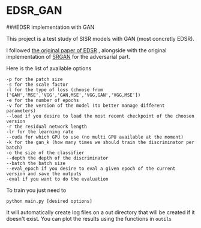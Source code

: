 # EDSR_GAN
###EDSR implementation with GAN

This project is a test study of SISR models with GAN (most concretly EDSR).

I followed [the original paper of EDSR](https://arxiv.org/abs/1707.02921) , alongside with 
the original implementation of [SRGAN](https://arxiv.org/abs/1609.04802) for the adversarial part.


Here is the list of available options

```
-p for the patch size
-s for the scale factor
-l for the type of loss (choose from ['GAN','MSE','VGG','GAN,MSE','VGG,GAN','VGG,MSE'])
-e for the number of epochs
-v for the version of the model (to better manage different parameters)
--load if you desire to load the most recent checkpoint of the choosen version
-r the residual network length
-lr for the learning rate
--cuda for which GPU to use (no multi GPU available at the moment)
-k for the gan_k (how many times we should train the discriminator per batch)
-o the size of the classifier
--depth the depth of the discriminator
--batch the batch size
--eval_epoch if you desire to eval a given epoch of the current version and save the outputs
-eval if you want to do the evaluation
``` 

To train you just need to 

```
python main.py [desired options]
```

It will automatically create log files on a out directory that will be created if it doesn't exist.
You can plot the results using the functions in ``outils``